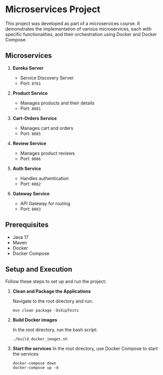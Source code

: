 # Microservices Project

This project was developed as part of a microservices course. It demonstrates the implementation of various microservices, each with specific functionalities, and their orchestration using Docker and Docker Compose.

## Microservices

1. **Eureka Server**
   - Service Discovery Server
   - Port: `8761`

2. **Product Service**
   - Manages products and their details
   - Port: `8081`

3. **Cart-Orders Service**
   - Manages cart and orders
   - Port: `8085`

4. **Review Service**
   - Manages product reviews
   - Port: `8086`

5. **Auth Service**
   - Handles authentication
   - Port: `8082`

6. **Gateway Service**
   - API Gateway for routing
   - Port: `8083`

## Prerequisites

- Java 17
- Maven
- Docker
- Docker Compose

## Setup and Execution

Follow these steps to set up and run the project:

1. **Clean and Package the Applications**

   Navigate to the root directory and run:
   ```
   mvn clean package -DskipTests
   ```
2. **Build Docker images**

    In the root directory, run the bash script:
    ```
   ./build_docker_images.sh
   ```
3. **Start the services**
   In the root directory, use Docker Compose to start the services
    ```
   docker-compose down
    docker-compose up -d
   ```
